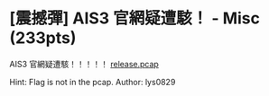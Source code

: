 # \[震撼彈\] AIS3 官網疑遭駭！ - Misc (233pts)
AIS3 官網疑遭駭！！！！！
[release.pcap](release.pcap)

Hint: Flag is not in the pcap.
Author: lys0829